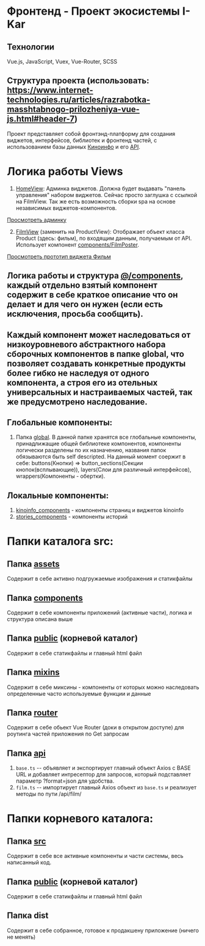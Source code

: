 # Фронтенд - Проект экосистемы I-Kar

## Технологии

Vue.js, JavaScript, Vuex, Vue-Router, SCSS

## Структура проекта (использовать: https://www.internet-technologies.ru/articles/razrabotka-masshtabnogo-prilozheniya-vue-js.html#header-7)

        

Проект представляет собой фронтэнд-платформу для создания виджетов, интерфейсов, библиотек и фронтенд частей, с использованием базы данных [Киноинфо](http://kinoinfo.ru/) и его [API](https://new-new-api.herokuapp.com/).


# Логика работы Views

1) [HomeView](https://github.com/kinoafisharu/kinoafisha_new_front/blob/master/src/views/HomeView.vue): Админка виджетов. Должна будет выдавать "панель управления" набором виджетов. Сейчас просто заглушка с ссылкой на FilmView. Так же есть возможность сборки spa на основе независимых виджетов-компонентов.

[Просмотреть админку](https://kinoafisha-vue-dev.herokuapp.com/)

2) [FilmView](https://github.com/kinoafisharu/kinoafisha_new_front/blob/master/src/views/FilmView.vue) (заменить на ProductView): Отображает объект класса Product (здесь: фильм), по входящим данным,  получаемым от API. Использует компонент [components/FilmPoster](https://github.com/kinoafisharu/kinoafisha_new_front/blob/master/src/components/FilmPoster/FilmPoster.vue).

[Просмотреть прототип виджета Фильм](https://kinoafisha-vue-dev.herokuapp.com/film/13) 

## Логика работы и структура [@/components](https://github.com/kinoafisharu/kinoafisha_new_front/tree/master/src/components), каждый отдельно взятый компонент содержит в себе краткое описание что он делает и для чего он нужен (если есть исключения, просьба сообщить).

## Каждый компонент может наследоваться от низкоуровневого абстрактного набора сборочных компонентов в папке global, что позволяет создавать конкретные продукты более гибко не наследуя от одного компонента, а строя его из отельных универсальных и настраиваемых частей, так же предусмотрено наследование.

## Глобальные компоненты:
1) Папка [global](https://github.com/kinoafisharu/kinoafisha_new_front/tree/master/src/components/global).
В данной папке хранятся все глобальные компоненты, принадлижащие общей библиотеке компонентов, компоненты логически разделены 
по их назначению, названия папок обязываются быть self descripted.
На данный момент соержит в себе: buttons(Кнопки) => button_sections(Секции кнопок(всплывающие)), layers(Слои для различный               интерфейсов), wrappers(Компоненты - обертки).
## Локальные компоненты:
1) [kinoinfo_components](https://github.com/kinoafisharu/kinoafisha_new_front/tree/master/src/components/kinoinfo_components) - 
компоненты страниц и виджетов kinoinfo
2) [stories_components](https://github.com/kinoafisharu/kinoafisha_new_front/tree/master/src/components/stories_components) - компоненты историй

# Папки каталога src:

## Папка [assets](https://github.com/kinoafisharu/kinoafisha_new_front/tree/master/src/assets)
Содержит в себе активно подгружаемые изображения и статикфайлы

## Папка [components](https://github.com/kinoafisharu/kinoafisha_new_front/tree/master/src/components)
Содержит в себе компоненты приложений (активные части), логика и структура описана выше

## Папка [public](https://github.com/kinoafisharu/kinoafisha_new_front/tree/master/public) (корневой каталог)
Содержит в себе статикфайлы и главный html файл

## Папка [mixins](https://github.com/kinoafisharu/kinoafisha_new_front/tree/master/src/mixins)
Содержит в себе миксины - компоненты от которых можно наследовать определенные часто используемые функции и данные

## Папка [router](https://github.com/kinoafisharu/kinoafisha_new_front/tree/master/src/router)
Содержит в себе обьект Vue Router (доки в открытом доступе) для роутинга частей приложения по Get запросам

## Папка  [api](https://github.com/kinoafisharu/kinoafisha_new_front/tree/master/src/api)
1) ```base.ts``` -- объявляет и экспортирует главный объект Axios с BASE URL и добавляет интресептор для запросов, который подставляет параметр ?format=json для удобства.
2) ```film.ts``` -- импортирует главный Axios объект из ```base.ts``` и реализует методы по пути /api/film/

# Папки корневого каталога:

## Папка [src](https://github.com/kinoafisharu/kinoafisha_new_front/tree/master/src)
 Содержит в себе все активные компоненты и части системы, весь написанный код.

## Папка [public](https://github.com/kinoafisharu/kinoafisha_new_front/tree/master/public) (корневой каталог)
Содержит в себе статикфайлы и главный html файл

## Папка dist
Содержит в себе собранное, готовое к продакшену приложение (ничего не менять)
